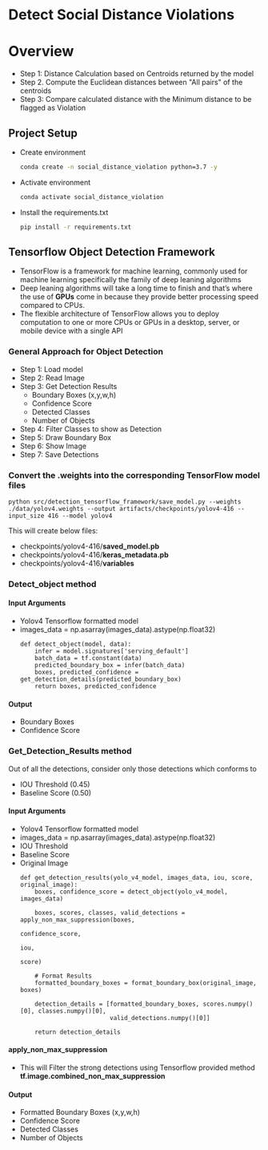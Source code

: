 # Detect Social Distance Violations

# Overview
* Step 1: Distance Calculation based on Centroids returned by the model
* Step 2. Compute the Euclidean distances between "All pairs" of the centroids
* Step 3: Compare calculated distance with the Minimum distance to be flagged as Violation

## Project Setup 
* Create environment
  ```bash
  conda create -n social_distance_violation python=3.7 -y
  ```
* Activate environment
  ```bash
  conda activate social_distance_violation
  ```
* Install the requirements.txt
  ```bash
  pip install -r requirements.txt
  ```

## Tensorflow Object Detection Framework
* TensorFlow is a framework for machine learning, commonly used for machine learning specifically the family of deep leaning algorithms
* Deep leaning algorithms will take a long time to finish and that’s where the use of **GPUs** come in because they provide better processing speed compared to CPUs. 
* The flexible architecture of TensorFlow allows you to deploy computation to one or more CPUs or GPUs in a desktop, server, or mobile device with a single API

### General Approach for Object Detection
* Step 1: Load model
* Step 2: Read Image
* Step 3: Get Detection Results
  * Boundary Boxes (x,y,w,h)
  * Confidence Score
  * Detected Classes
  * Number of Objects
* Step 4: Filter Classes to show as Detection
* Step 5: Draw Boundary Box
* Step 6: Show Image
* Step 7: Save Detections

### Convert the .weights into the corresponding TensorFlow model files
```
python src/detection_tensorflow_framework/save_model.py --weights ./data/yolov4.weights --output artifacts/checkpoints/yolov4-416 --input_size 416 --model yolov4 
```
This will create below files:
- checkpoints/yolov4-416/**saved_model.pb**
- checkpoints/yolov4-416/**keras_metadata.pb**
- checkpoints/yolov4-416/**variables**

### Detect_object method
#### Input Arguments
* Yolov4 Tensorflow formatted model
* images_data = np.asarray(images_data).astype(np.float32)
  ```
  def detect_object(model, data):
      infer = model.signatures['serving_default']
      batch_data = tf.constant(data)
      predicted_boundary_box = infer(batch_data)
      boxes, predicted_confidence = get_detection_details(predicted_boundary_box)
      return boxes, predicted_confidence
  ```
#### Output
* Boundary Boxes
* Confidence Score

### Get_Detection_Results method
Out of all the detections, consider only those detections which conforms to
* IOU Threshold (0.45)
* Baseline Score (0.50)
#### Input Arguments
* Yolov4 Tensorflow formatted model
* images_data = np.asarray(images_data).astype(np.float32)
* IOU Threshold
* Baseline Score
* Original Image
  ```
  def get_detection_results(yolo_v4_model, images_data, iou, score, original_image):
      boxes, confidence_score = detect_object(yolo_v4_model, images_data)

      boxes, scores, classes, valid_detections = apply_non_max_suppression(boxes,
                                                                           confidence_score,
                                                                           iou,
                                                                           score)

      # Format Results
      formatted_boundary_boxes = format_boundary_box(original_image, boxes)

      detection_details = [formatted_boundary_boxes, scores.numpy()[0], classes.numpy()[0],
                           valid_detections.numpy()[0]]

      return detection_details
  ```
#### apply_non_max_suppression
* This will Filter the strong detections using Tensorflow provided method **tf.image.combined_non_max_suppression**
#### Output
* Formatted Boundary Boxes (x,y,w,h)
* Confidence Score
* Detected Classes
* Number of Objects
